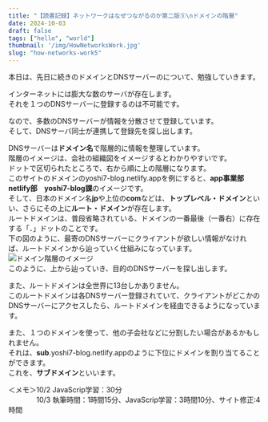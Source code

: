 ```yaml
---
title: "【読書記録】ネットワークはなぜつながるのか第二版⑤\nドメインの階層"
date: 2024-10-03
draft: false
tags: ["hello", "world"]
thumbnail: '/img/HowNetworksWork.jpg'
slug: "how-networks-work5"
---
```

本日は、先日に続きのドメインとDNSサーバーのについて、勉強していきます。  

インターネットには膨大な数のサーバが存在します。  
それを１つのDNSサーバーに登録するのは不可能です。  

なので、多数のDNSサーバーが情報を分散させて登録しています。  
そして、DNSサーバ同士が連携して登録先を探し出します。  

DNSサーバーは**ドメイン名**で階層的に情報を整理しています。  
階層のイメージは、会社の組織図をイメージするとわかりやすいです。  
ドットで区切られたところで、右から順に上の階層になります。  
このサイトのドメインのyoshi7-blog.netlify.appを例にすると、**app事業部　netlify部　yoshi7-blog課**のイメージです。  
そして、日本のドメイン名**jp**や上位の**com**などは、**トップレベル・ドメイン**といい、さらにその上に**ルート・ドメイン**が存在します。  
ルートドメインは、普段省略されている、ドメインの一番最後（一番右）に存在する「．」ドットのことです。  
下の図のように、最寄のDNSサーバーにクライアントが欲しい情報がなければ、ルートドメインから辿っていく仕組みになっています。  
![ドメイン階層のイメージ](/img/domain.png)  
このように、上から辿っていき、目的のDNSサーバーを探し出します。

また、ルートドメインは全世界に13台しかありません。  
このルートドメインは各DNSサーバー登録されていて、クライアントがどこかのDNSサーバーにアクセスしたら、ルートドメインを経由できるようになっています。  


また、１つのドメインを使って、他の子会社などに分割したい場合があるかもしれません。  
それは、**sub**.yoshi7-blog.netlify.appのように下位にドメインを割り当てることができます。  
これを、**サブドメイン**といいます。  

＜メモ＞10/2 JavaScrip学習：30分   
　　　　10/3  執筆時間：1時間15分、JavaScrip学習：3時間10分、サイト修正:4時間